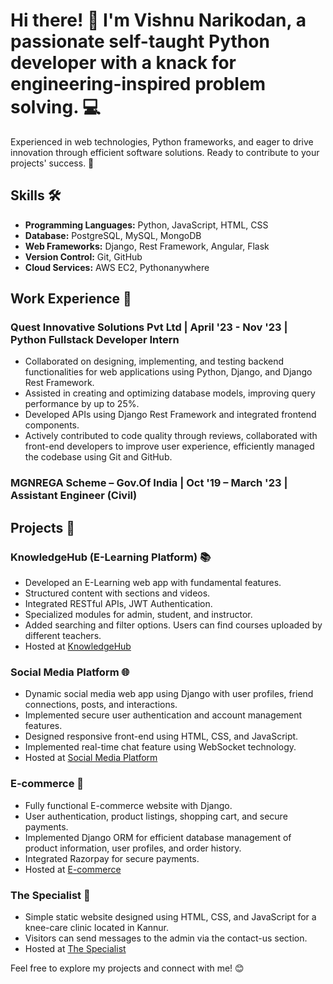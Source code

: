# Hi there! 👋 I'm Vishnu Narikodan, a passionate self-taught Python developer with a knack for engineering-inspired problem solving. 💻

Experienced in web technologies, Python frameworks, and eager to drive innovation through efficient software solutions. Ready to contribute to your projects' success. 🚀

## Skills 🛠️

- **Programming Languages:** Python, JavaScript, HTML, CSS
- **Database:** PostgreSQL, MySQL, MongoDB
- **Web Frameworks:** Django, Rest Framework, Angular, Flask
- **Version Control:** Git, GitHub
- **Cloud Services:** AWS EC2, Pythonanywhere

## Work Experience 💼

### Quest Innovative Solutions Pvt Ltd | April '23 - Nov '23 | Python Fullstack Developer Intern

- Collaborated on designing, implementing, and testing backend functionalities for web applications using Python, Django, and Django Rest Framework.
- Assisted in creating and optimizing database models, improving query performance by up to 25%.
- Developed APIs using Django Rest Framework and integrated frontend components.
- Actively contributed to code quality through reviews, collaborated with front-end developers to improve user experience, efficiently managed the codebase using Git and GitHub.

### MGNREGA Scheme – Gov.Of India | Oct '19 – March '23 | Assistant Engineer (Civil)

## Projects 🚀

### KnowledgeHub (E-Learning Platform) 📚

- Developed an E-Learning web app with fundamental features.
- Structured content with sections and videos.
- Integrated RESTful APIs, JWT Authentication.
- Specialized modules for admin, student, and instructor.
- Added searching and filter options. Users can find courses uploaded by different teachers.
- Hosted at [KnowledgeHub](https:/narikodan.github.io/djangoangular)

### Social Media Platform 🌐

- Dynamic social media web app using Django with user profiles, friend connections, posts, and interactions.
- Implemented secure user authentication and account management features.
- Designed responsive front-end using HTML, CSS, and JavaScript.
- Implemented real-time chat feature using WebSocket technology.
- Hosted at [Social Media Platform](http://vishnunarikodan.pythonanywhere.com)

### E-commerce 🛒

- Fully functional E-commerce website with Django.
- User authentication, product listings, shopping cart, and secure payments.
- Implemented Django ORM for efficient database management of product information, user profiles, and order history.
- Integrated Razorpay for secure payments.
- Hosted at [E-commerce](http://narikodan.pythonanywhere.com)

### The Specialist 💼

- Simple static website designed using HTML, CSS, and JavaScript for a knee-care clinic located in Kannur.
- Visitors can send messages to the admin via the contact-us section.
- Hosted at [The Specialist](https://www.thespecialistcare.in)

Feel free to explore my projects and connect with me! 😊
